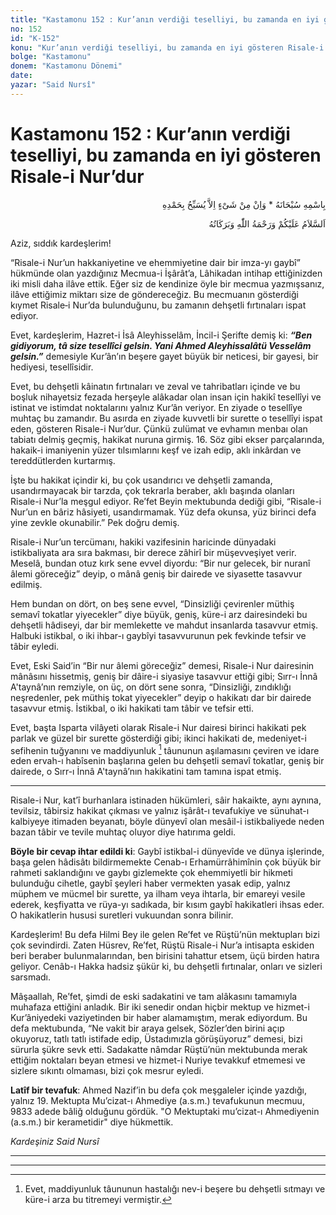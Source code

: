 ```yaml
---
title: "Kastamonu 152 : Kur’anın verdiği teselliyi, bu zamanda en iyi gösteren Risale-i Nur’dur"
no: 152
id: "K-152"
konu: "Kur’anın verdiği teselliyi, bu zamanda en iyi gösteren Risale-i Nur’dur"
bolge: "Kastamonu"
donem: "Kastamonu Dönemi"
date: 
yazar: "Said Nursî"
---
```


# Kastamonu 152 : Kur’anın verdiği teselliyi, bu zamanda en iyi gösteren Risale-i Nur’dur

<p class="arabic" dir="rtl" title="Meal: “Subhân Allah’ın adıyla” * “Hiçbir şey yoktur ki O'nu hamd ile tesbih etmesin” [İsrâ 17:44]">بِاسْمِهِ سُبْحَانَهُ * وَاِنْ مِنْ شَىْءٍ اِلاَّ يُسَبِّحُ بِحَمْدِهِ</p>

<p class="arabic" dir="rtl" title="Meal: “Allah’ın selâmı, rahmeti ve bereketleri, üzerinize olsun.”">اَلسَّلاَمُ عَلَيْكُمْ وَرَحْمَةُ اللّٰهِ وَبَرَكَاتُهُ</p>

Aziz, sıddık kardeşlerim!

“Risale-i Nur’un hakkaniyetine ve ehemmiyetine dair bir imza-yı gaybî” hükmünde olan yazdığınız Mecmua-i İşârât’a, Lâhikadan intihap ettiğinizden iki misli daha ilâve ettik. Eğer siz de kendinize öyle bir mecmua yazmışsanız, ilâve ettiğimiz miktarı size de göndereceğiz. Bu mecmuanın gösterdiği kıymet Risale‑i Nur’da bulunduğunu, bu zamanın dehşetli fırtınaları ispat ediyor.

Evet, kardeşlerim, Hazret-i İsâ Aleyhisselâm, İncil-i Şerifte demiş ki: ***“Ben gidiyorum, tâ size tesellîci gelsin. Yani Ahmed Aleyhissalâtü Vesselâm gelsin.”*** demesiyle Kur’ân’ın beşere gayet büyük bir neticesi, bir gayesi, bir hediyesi, tesellîsidir.

Evet, bu dehşetli kâinatın fırtınaları ve zeval ve tahribatları içinde ve bu boşluk nihayetsiz fezada herşeyle alâkadar olan insan için hakikî tesellîyi ve istinat ve istimdat noktalarını yalnız Kur’ân veriyor. En ziyade o tesellîye muhtaç bu zamandır. Bu asırda en ziyade kuvvetli bir surette o tesellîyi ispat eden, gösteren Risale-i Nur’dur. Çünkü zulümat ve evhamın menbaı olan tabiatı delmiş geçmiş, hakikat nuruna girmiş. 16. Söz gibi ekser parçalarında, hakaik-i imaniyenin yüzer tılsımlarını keşf ve izah edip, aklı inkârdan ve tereddütlerden kurtarmış.

İşte bu hakikat içindir ki, bu çok usandırıcı ve dehşetli zamanda, usandırmayacak bir tarzda, çok tekrarla beraber, aklı başında olanları Risale-i Nur’la meşgul ediyor. Re’fet Beyin mektubunda dediği gibi, “Risale-i Nur’un en bâriz hâsiyeti, usandırmamak. Yüz defa okunsa, yüz birinci defa yine zevkle okunabilir.” Pek doğru demiş.

Risale-i Nur’un tercümanı, hakiki vazifesinin haricinde dünyadaki istikbaliyata ara sıra bakması, bir derece zâhirî bir müşevveşiyet verir. Meselâ, bundan otuz kırk sene evvel diyordu: “Bir nur gelecek, bir nuranî âlemi göreceğiz” deyip, o mânâ geniş bir dairede ve siyasette tasavvur edilmiş.

Hem bundan on dört, on beş sene evvel, “Dinsizliği çevirenler müthiş semavî tokatlar yiyecekler” diye büyük, geniş, küre-i arz dairesindeki bu dehşetli hâdiseyi, dar bir memlekette ve mahdut insanlarda tasavvur etmiş. Halbuki istikbal, o iki ihbar-ı gaybîyi tasavvurunun pek fevkinde tefsir ve tâbir eyledi.

Evet, Eski Said’in “Bir nur âlemi göreceğiz” demesi, Risale-i Nur dairesinin mânâsını hissetmiş, geniş bir dâire-i siyasiye tasavvur ettiği gibi; Sırr-ı İnnâ A'taynâ’nın remziyle, on üç, on dört sene sonra, “Dinsizliği, zındıklığı neşredenler, pek müthiş tokat yiyecekler” deyip o hakikatı dar bir dairede tasavvur etmiş. İstikbal, o iki hakikati tam tâbir ve tefsir etti.

Evet, başta Isparta vilâyeti olarak Risale-i Nur dairesi birinci hakikati pek parlak ve güzel bir surette gösterdiği gibi; ikinci hakikati de, medeniyet-i sefihenin tuğyanını ve maddiyunluk [^1] tâununun aşılamasını çeviren ve idare eden ervah-ı habîsenin başlarına gelen bu dehşetli semavî tokatlar, geniş bir dairede, o Sırr-ı İnnâ A'taynâ’nın hakikatini tam tamına ispat etmiş.

***

Risale-i Nur, kat’î burhanlara istinaden hükümleri, sâir hakaikte, aynı aynına, tevilsiz, tâbirsiz hakikat çıkması ve yalnız işârât-ı tevafukiye ve sünuhat-ı kalbiyeye itimaden beyanatı, böyle dünyevî olan mesâil-i istikbaliyede neden bazan tâbir ve tevile muhtaç oluyor diye hatırıma geldi.

**Böyle bir cevap ihtar edildi ki**: Gaybî istikbal-i dünyevîde ve dünya işlerinde, başa gelen hâdisâtı bildirmemekte Cenab-ı Erhamürrâhimînin çok büyük bir rahmeti saklandığını ve gaybı gizlemekte çok ehemmiyetli bir hikmeti bulunduğu cihetle, gaybî şeyleri haber vermekten yasak edip, yalnız müphem ve mücmel bir surette, ya ilham veya ihtarla, bir emareyi vesile ederek, keşfiyatta ve rüya-yı sadıkada, bir kısım gaybî hakikatleri ihsas eder. O hakikatlerin hususi suretleri vukuundan sonra bilinir.

Kardeşlerim! Bu defa Hilmi Bey ile gelen Re’fet ve Rüştü’nün mektupları bizi çok sevindirdi. Zaten Hüsrev, Re’fet, Rüştü Risale-i Nur’a intisapta eskiden beri beraber bulunmalarından, ben birisini tahattur etsem, üçü birden hatıra geliyor. Cenâb-ı Hakka hadsiz şükür ki, bu dehşetli fırtınalar, onları ve sizleri sarsmadı.

Mâşaallah, Re’fet, şimdi de eski sadakatini ve tam alâkasını tamamıyla muhafaza ettiğini anladık. Bir iki senedir ondan hiçbir mektup ve hizmet-i Kur’âniyedeki vaziyetinden bir haber alamamıştım, merak ediyordum. Bu defa mektubunda, “Ne vakit bir araya gelsek, Sözler’den birini açıp okuyoruz, tatlı tatlı istifade edip, Üstadımızla görüşüyoruz” demesi, bizi sürurla şükre sevk etti. Sadakatte nâmdar Rüştü’nün mektubunda merak ettiğim noktaları beyan etmesi ve hizmet-i Nuriye tevakkuf etmemesi ve sizlere sıkıntı olmaması, bizi çok mesrur eyledi.

**Latîf bir tevafuk**: Ahmed Nazif’in bu defa çok meşgaleler içinde yazdığı, yalnız 19. Mektupta Mu’cizat-ı Ahmediye (a.s.m.) tevafukunun mecmuu, 9833 adede bâliğ olduğunu gördük. "O Mektuptaki mu’cizat-ı Ahmediyenin (a.s.m.) bir kerametidir" diye hükmettik.

*Kardeşiniz*
*Said Nursî*

***

***
[^1]: Evet, maddiyunluk tâununun hastalığı nev-i beşere bu dehşetli sıtmayı ve küre-i arza bu titremeyi vermiştir.

